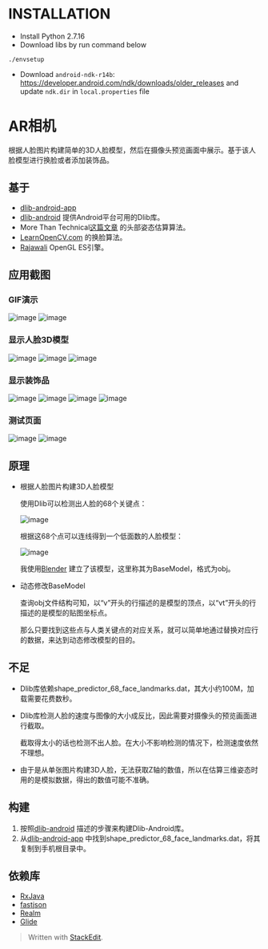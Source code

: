 
# INSTALLATION
- Install Python 2.7.16
- Download libs by run command below
```
./envsetup
```
- Download `android-ndk-r14b`: https://developer.android.com/ndk/downloads/older_releases and update `ndk.dir` in `local.properties` file





AR相机
===================================
根据人脸图片构建简单的3D人脸模型，然后在摄像头预览画面中展示。基于该人脸模型进行换脸或者添加装饰品。
  
基于 
----------------------------------- 
* [dlib-android-app](https://github.com/tzutalin/dlib-android-app) 
* [dlib-android](https://github.com/tzutalin/dlib-android) 提供Android平台可用的Dlib库。
* More Than Technical[这篇文章](http://www.morethantechnical.com/2012/10/17/head-pose-estimation-with-opencv-opengl-revisited-w-code/) 的头部姿态估算算法。
* [LearnOpenCV.com](http://www.learnopencv.com/face-swap-using-opencv-c-python/) 的换脸算法。
* [Rajawali](https://github.com/Rajawali/Rajawali) OpenGL ES引擎。

应用截图 
-----------------------------------
### GIF演示
![image](https://github.com/SimonCherryGZ/face-landmark-android/raw/master/screenshots/GIF_1.gif)
![image](https://github.com/SimonCherryGZ/face-landmark-android/raw/master/screenshots/GIF_2.gif)
### 显示人脸3D模型
![image](https://github.com/SimonCherryGZ/face-landmark-android/raw/master/screenshots/1.jpg)
![image](https://github.com/SimonCherryGZ/face-landmark-android/raw/master/screenshots/2.jpg)
![image](https://github.com/SimonCherryGZ/face-landmark-android/raw/master/screenshots/3.jpg)
### 显示装饰品
![image](https://github.com/SimonCherryGZ/face-landmark-android/raw/master/screenshots/4.jpg)
![image](https://github.com/SimonCherryGZ/face-landmark-android/raw/master/screenshots/5.jpg)
![image](https://github.com/SimonCherryGZ/face-landmark-android/raw/master/screenshots/6.jpg)
![image](https://github.com/SimonCherryGZ/face-landmark-android/raw/master/screenshots/7.jpg)
### 测试页面
![image](https://github.com/SimonCherryGZ/face-landmark-android/raw/master/screenshots/8.jpg)
![image](https://github.com/SimonCherryGZ/face-landmark-android/raw/master/screenshots/9.jpg)

原理
-----------------------------------  
* 根据人脸图片构建3D人脸模型

	使用Dlib可以检测出人脸的68个关键点：  
  
	![image](https://github.com/SimonCherryGZ/face-landmark-android/raw/master/screenshots/landmarks.jpg)
  
	根据这68个点可以连线得到一个低面数的人脸模型：  
  
	![image](https://github.com/SimonCherryGZ/face-landmark-android/raw/master/screenshots/base_model.jpg)
  
	我使用[Blender](https://www.blender.org/) 建立了该模型，这里称其为BaseModel，格式为obj。
  
* 动态修改BaseModel

	查询obj文件结构可知，以“v”开头的行描述的是模型的顶点，以“vt”开头的行描述的是模型的贴图坐标点。  
  
  那么只要找到这些点与人类关键点的对应关系，就可以简单地通过替换对应行的数据，来达到动态修改模型的目的。


不足
-----------------------------------  
* Dlib库依赖shape_predictor_68_face_landmarks.dat，其大小约100M，加载需要花费数秒。
* Dlib库检测人脸的速度与图像的大小成反比，因此需要对摄像头的预览画面进行截取。  

  截取得太小的话也检测不出人脸。在大小不影响检测的情况下，检测速度依然不理想。
* 由于是从单张图片构建3D人脸，无法获取Z轴的数值，所以在估算三维姿态时用的是模拟数据，得出的数值可能不准确。

构建
-----------------------------------  
1. 按照[dlib-android](https://github.com/tzutalin/dlib-android) 描述的步骤来构建Dlib-Android库。
2. 从[dlib-android-app](https://github.com/tzutalin/dlib-android-app/blob/d0170613f36046b8e122a5de651029ecb1af947e/app/src/main/res/raw/shape_predictor_68_face_landmarks.dat) 中找到shape_predictor_68_face_landmarks.dat，将其复制到手机根目录中。

依赖库 
-----------------------------------  
  * [RxJava](https://github.com/ReactiveX/RxJava)
  * [fastjson](https://github.com/alibaba/fastjson)
  * [Realm](https://github.com/realm/realm-java)
  * [Glide](https://github.com/bumptech/glide)


> Written with [StackEdit](https://stackedit.io/).
